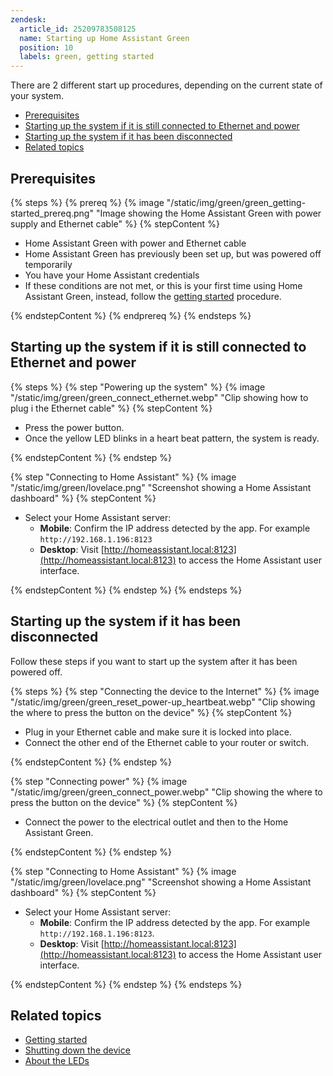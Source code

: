 ```yaml
---
zendesk:
  article_id: 25209783508125
  name: Starting up Home Assistant Green
  position: 10
  labels: green, getting started
---
```


There are 2 different start up procedures, depending on the current state of your system.

- [Prerequisites](#prerequisites)
- [Starting up the system if it is still connected to Ethernet and power](#starting-up-the-system-if-it-is-still-connected-to-ethernet-and-power)
- [Starting up the system if it has been disconnected](#starting-up-the-system-if-it-has-been-disconnected)
- [Related topics](#related-topics)

## Prerequisites

{% steps %}
{% prereq %}
{% image "/static/img/green/green_getting-started_prereq.png" "Image showing the Home Assistant Green with power supply and Ethernet cable" %}
{% stepContent %}

- Home Assistant Green with power and Ethernet cable
- Home Assistant Green has previously been set up, but was powered off temporarily
- You have your Home Assistant credentials
- If these conditions are not met, or this is your first time using Home Assistant Green, instead, follow the [getting started](/hc/en-us/articles/24737667232413-Getting-started-with-Home-Assistant-Green) procedure.

{% endstepContent %}
{% endprereq %}
{% endsteps %}

## Starting up the system if it is still connected to Ethernet and power

{% steps %}
{% step "Powering up the system" %}
{% image "/static/img/green/green_connect_ethernet.webp" "Clip showing how to plug i the Ethernet cable" %}
{% stepContent %}

 - Press the power button.
 - Once the yellow LED blinks in a heart beat pattern, the system is ready.

{% endstepContent %}
{% endstep %}

{% step "Connecting to Home Assistant" %}
{% image "/static/img/green/lovelace.png" "Screenshot showing a Home Assistant dashboard" %}
{% stepContent %}

   - Select your Home Assistant server:
      - **Mobile**: Confirm the IP address detected by the app. For example `http://192.168.1.196:8123`
      - **Desktop**: Visit [http://homeassistant.local:8123](http://homeassistant.local:8123) to access the Home Assistant user interface.

{% endstepContent %}
{% endstep %}
{% endsteps %}

## Starting up the system if it has been disconnected

Follow these steps if you want to start up the system after it has been powered off.

{% steps %}
{% step "Connecting the device to the Internet" %}
{% image "/static/img/green/green_reset_power-up_heartbeat.webp" "Clip showing the where to press the button on the device" %}
{% stepContent %}

   - Plug in your Ethernet cable and make sure it is locked into place.
   - Connect the other end of the Ethernet cable to your router or switch.

{% endstepContent %}
{% endstep %}

{% step "Connecting power" %}
{% image "/static/img/green/green_connect_power.webp" "Clip showing the where to press the button on the device" %}
{% stepContent %}

- Connect the power to the electrical outlet and then to the Home Assistant Green.

{% endstepContent %}
{% endstep %}

{% step "Connecting to Home Assistant" %}
{% image "/static/img/green/lovelace.png" "Screenshot showing a Home Assistant dashboard" %}
{% stepContent %}

   - Select your Home Assistant server:
      - **Mobile**: Confirm the IP address detected by the app. For example `http://192.168.1.196:8123`.
      - **Desktop**: Visit [http://homeassistant.local:8123](http://homeassistant.local:8123) to access the Home Assistant user interface.

{% endstepContent %}
{% endstep %}
{% endsteps %}

## Related topics

- [Getting started](/hc/en-us/articles/24737667232413)
- [Shutting down the device](/hc/en-us/articles/25207565119133)
- [About the LEDs](/hc/en-us/articles/25210352599197)
